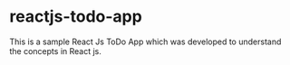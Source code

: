 # reactjs-todo-app
This is a sample React Js ToDo App which was developed to understand the concepts in React js. 
